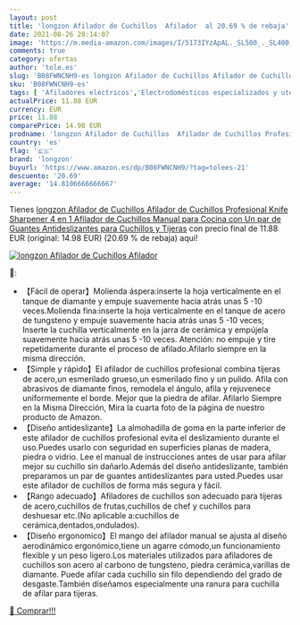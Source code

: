 ```yaml
---
layout: post
title: 'longzon Afilador de Cuchillos  Afilador  al 20.69 % de rebaja'
date: 2021-08-26 20:14:07
image: 'https://m.media-amazon.com/images/I/5173IYzApAL._SL500_._SL400_.jpg'
comments: true
category: ofertas
author: 'tole.es'
slug: 'B08FWNCNH9-es longzon Afilador de Cuchillos Afilador de Cuchillos...'
sku: 'B08FWNCNH9-es'
tags: [ 'Afiladores eléctricos','Electrodomésticos especializados y utensilios eléctricos','Hogar y cocina','Pequeño electrodoméstico','longzon','tijeras', ]
actualPrice: 11.88 EUR
currency: EUR
price: 11.88
comparePrice: 14.98 EUR
prodname: 'longzon Afilador de Cuchillos  Afilador de Cuchillos Profesional  Knife Sharpener  4 en 1 Afilador de Cuchillos Manual para Cocina con Un par de Guantes Antideslizantes  para Cuchillos y Tijeras'
country: 'es'
flag: '🇪🇸'
brand: 'longzon'
buyurl: 'https://www.amazon.es/dp/B08FWNCNH9/?tag=tolees-21'
descuento: '20.69'
average: '14.8106666666667'
---
```


Tienes [longzon Afilador de Cuchillos  Afilador de Cuchillos Profesional  Knife Sharpener  4 en 1 Afilador de Cuchillos Manual para Cocina con Un par de Guantes Antideslizantes  para Cuchillos y Tijeras](https://www.amazon.es/dp/B08FWNCNH9/?tag=tolees-21) con precio final de  11.88 EUR (original: 14.98 EUR) (20.69 %  de rebaja) aqui!

[![longzon Afilador de Cuchillos  Afilador ](https://m.media-amazon.com/images/I/5173IYzApAL._SL500_._SL400_.jpg)](https://www.amazon.es/dp/B08FWNCNH9/?tag=tolees-21)

🔎:

- 【Fácil de operar】Molienda áspera:inserte la hoja verticalmente en el tanque de diamante y empuje suavemente hacia atrás unas 5 -10 veces.Molienda fina:inserte la hoja verticalmente en el tanque de acero de tungsteno y empuje suavemente hacia atrás unas 5 -10 veces; Inserte la cuchilla verticalmente en la jarra de cerámica y empújela suavemente hacia atrás unas 5 -10 veces. Atención: no empuje y tire repetidamente durante el proceso de afilado.Afilarlo siempre en la misma dirección.
- 【Simple y rápido】El afilador de cuchillos profesional combina tijeras de acero,un esmerilado grueso,un esmerilado fino y un pulido. Afila con abrasivos de diamante finos, remodela el ángulo, afila y rejuvenece uniformemente el borde. Mejor que la piedra de afilar. Afilarlo Siempre en la Misma Dirección, Mira la cuarta foto de la página de nuestro producto de Amazon.
- 【Diseño antideslizante】La almohadilla de goma en la parte inferior de este afilador de cuchillos profesional evita el deslizamiento durante el uso.Puedes usarlo con seguridad en superficies planas de madera, piedra o vidrio. Lee el manual de instrucciones antes de usar para afilar mejor su cuchillo sin dañarlo.Además del diseño antideslizante, también preparamos un par de guantes antideslizantes para usted.Puedes usar este afilador de cuchillos de forma más segura y fácil.
- 【Rango adecuado】Afiladores de cuchillos son adecuado para tijeras de acero,cuchillos de frutas,cuchillos de chef y cuchillos para deshuesar etc.(No aplicable a:cuchillos de cerámica,dentados,ondulados).
- 【Diseño ergonomico】El mango del afilador manual se ajusta al diseño aerodinámico ergonómico,tiene un agarre cómodo,un funcionamiento flexible y un peso ligero.Los materiales utilizados para afiladores de cuchillos son acero al carbono de tungsteno, piedra cerámica,varillas de diamante. Puede afilar cada cuchillo sin filo dependiendo del grado de desgaste.También diseñamos especialmente una ranura para cuchilla de afilar para tijeras.

[🛒 Comprar!!!](https://www.amazon.es/dp/B08FWNCNH9/?tag=tolees-21)
